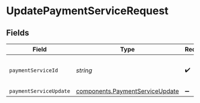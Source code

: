 # UpdatePaymentServiceRequest


## Fields

| Field                                                                              | Type                                                                               | Required                                                                           | Description                                                                        | Example                                                                            |
| ---------------------------------------------------------------------------------- | ---------------------------------------------------------------------------------- | ---------------------------------------------------------------------------------- | ---------------------------------------------------------------------------------- | ---------------------------------------------------------------------------------- |
| `paymentServiceId`                                                                 | *string*                                                                           | :heavy_check_mark:                                                                 | The ID of the payment service.                                                     | 46973e9d-88a7-44a6-abfe-be4ff0134ff4                                               |
| `paymentServiceUpdate`                                                             | [components.PaymentServiceUpdate](../../models/components/paymentserviceupdate.md) | :heavy_minus_sign:                                                                 | N/A                                                                                |                                                                                    |